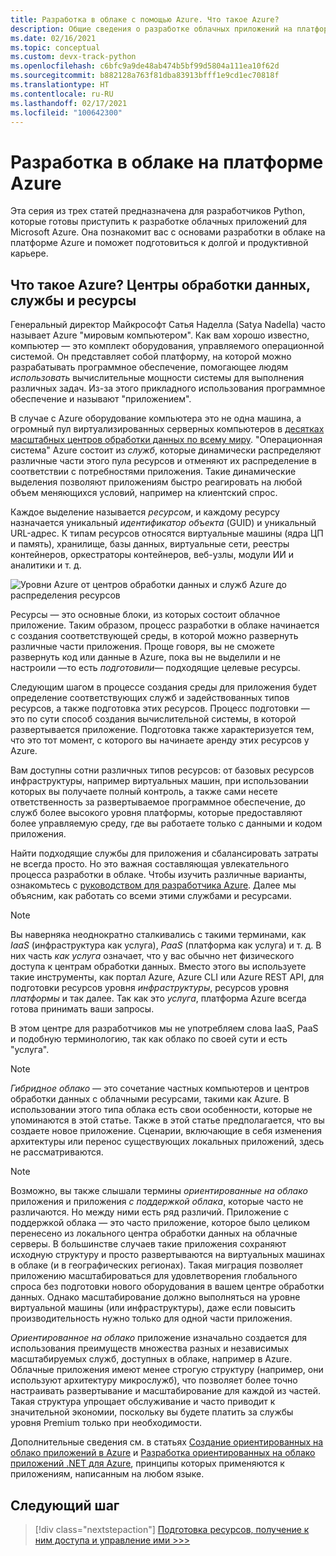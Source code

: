 ```yaml
---
title: Разработка в облаке с помощью Azure. Что такое Azure?
description: Общие сведения о разработке облачных приложений на платформе Microsoft Azure, в частности о том, как связаны между собой центры обработки данных, службы и ресурсы.
ms.date: 02/16/2021
ms.topic: conceptual
ms.custom: devx-track-python
ms.openlocfilehash: c6bfc9a9de48ab474b5bf99d5804a111ea10f62d
ms.sourcegitcommit: b882128a763f81dba83913bfff1e9cd1ec70818f
ms.translationtype: HT
ms.contentlocale: ru-RU
ms.lasthandoff: 02/17/2021
ms.locfileid: "100642300"
---
```

# <a name="cloud-development-on-azure"></a>Разработка в облаке на платформе Azure

Эта серия из трех статей предназначена для разработчиков Python, которые готовы приступить к разработке облачных приложений для Microsoft Azure. Она познакомит вас с основами разработки в облаке на платформе Azure и поможет подготовиться к долгой и продуктивной карьере.

## <a name="what-is-azure-data-centers-services-and-resources"></a>Что такое Azure? Центры обработки данных, службы и ресурсы

Генеральный директор Майкрософт Сатья Наделла (Satya Nadella) часто называет Azure "мировым компьютером". Как вам хорошо известно, компьютер — это комплект оборудования, управляемого операционной системой. Он представляет собой платформу, на которой можно разрабатывать программное обеспечение, помогающее людям *использовать* вычислительные мощности системы для выполнения различных задач. Из-за этого прикладного использования программное обеспечение и называют "приложением".

В случае с Azure оборудование компьютера это не одна машина, а огромный пул виртуализированных серверных компьютеров в [десятках масштабных центров обработки данных по всему миру](https://azure.microsoft.com/global-infrastructure/regions/). "Операционная система" Azure состоит из *служб*, которые динамически распределяют различные части этого пула ресурсов и отменяют их распределение в соответствии с потребностями приложения. Такие динамические выделения позволяют приложениям быстро реагировать на любой объем меняющихся условий, например на клиентский спрос.

Каждое выделение называется *ресурсом*, и каждому ресурсу назначается уникальный *идентификатор объекта* (GUID) и уникальный URL-адрес. К типам ресурсов относятся виртуальные машины (ядра ЦП и память), хранилище, базы данных, виртуальные сети, реестры контейнеров, оркестраторы контейнеров, веб-узлы, модули ИИ и аналитики и т. д.

![Уровни Azure от центров обработки данных и служб Azure до распределения ресурсов](media/cloud-development/azure-layers.png)

Ресурсы — это основные блоки, из которых состоит облачное приложение. Таким образом, процесс разработки в облаке начинается с создания соответствующей среды, в которой можно развернуть различные части приложения. Проще говоря, вы не сможете развернуть код или данные в Azure, пока вы не выделили и не настроили &mdash;то есть *подготовили*&mdash; подходящие целевые ресурсы.

Следующим шагом в процессе создания среды для приложения будет определение соответствующих служб и задействованных типов ресурсов, а также подготовка этих ресурсов. Процесс подготовки — это по сути способ создания вычислительной системы, в которой развертывается приложение. Подготовка также характеризуется тем, что это тот момент, с которого вы начинаете аренду этих ресурсов у Azure.

Вам доступны сотни различных типов ресурсов: от базовых ресурсов инфраструктуры, например виртуальных машин, при использовании которых вы получаете полный контроль, а также сами несете ответственность за развертываемое программное обеспечение, до служб более высокого уровня платформы, которые предоставляют более управляемую среду, где вы работаете только с данными и кодом приложения.

Найти подходящие службы для приложения и сбалансировать затраты не всегда просто. Но это важная составляющая увлекательного процесса разработки в облаке. Чтобы изучить различные варианты, ознакомьтесь с [руководством для разработчика Azure](/azure/guides/developer/azure-developer-guide). Далее мы объясним, как работать со всеми этими службами и ресурсами.

> [!NOTE]
> Вы наверняка неоднократно сталкивались с такими терминами, как *IaaS* (инфраструктура как услуга), *PaaS* (платформа как услуга) и т. д. В них часть *как услуга* означает, что у вас обычно нет физического доступа к центрам обработки данных. Вместо этого вы используете такие инструменты, как портал Azure, Azure CLI или Azure REST API, для подготовки ресурсов уровня *инфраструктуры*, ресурсов уровня *платформы* и так далее. Так как это *услуга*, платформа Azure всегда готова принимать ваши запросы.
>
> В этом центре для разработчиков мы не употребляем слова IaaS, PaaS и подобную терминологию, так как облако по своей сути и есть "услуга".

> [!NOTE]
> *Гибридное облако* — это сочетание частных компьютеров и центров обработки данных с облачными ресурсами, такими как Azure. В использовании этого типа облака есть свои особенности, которые не упоминаются в этой статье. Также в этой статье предполагается, что вы создаете новое приложение. Сценарии, включающие в себя изменения архитектуры или перенос существующих локальных приложений, здесь не рассматриваются.

> [!NOTE]
> Возможно, вы также слышали термины *ориентированные на облако* приложения и приложения *с поддержкой облака*, которые часто не различаются. Но между ними есть ряд различий. Приложение с поддержкой облака — это часто приложение, которое было целиком перенесено из локального центра обработки данных на облачные серверы. В большинстве случаев такие приложения сохраняют исходную структуру и просто развертываются на виртуальных машинах в облаке (и в географических регионах). Такая миграция позволяет приложению масштабироваться для удовлетворения глобального спроса без подготовки нового оборудования в вашем центре обработки данных. Однако масштабирование должно выполняться на уровне виртуальной машины (или инфраструктуры), даже если повысить производительность нужно только для одной части приложения.
>
> *Ориентированное на облако* приложение изначально создается для использования преимуществ множества разных и независимых масштабируемых служб, доступных в облаке, например в Azure. Облачные приложения имеют менее строгую структуру (например, они используют архитектуру микрослужб), что позволяет более точно настраивать развертывание и масштабирование для каждой из частей. Такая структура упрощает обслуживание и часто приводит к значительной экономии, поскольку вы будете платить за службы уровня Premium только при необходимости.
>
> Дополнительные сведения см. в статьях [Создание ориентированных на облако приложений в Azure](https://azure.microsoft.com/overview/cloudnative/) и [Разработка ориентированных на облако приложений .NET для Azure](/dotnet/architecture/cloud-native/), принципы которых применяются к приложениям, написанным на любом языке.

## <a name="next-step"></a>Следующий шаг

> [!div class="nextstepaction"]
> [Подготовка ресурсов, получение к ним доступа и управление ими >>>](cloud-development-provisioning.md)
